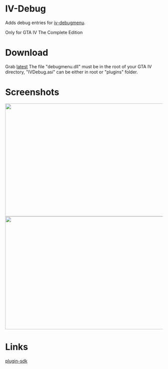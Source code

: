 # IV-Debug
Adds debug entries for [iv-debugmenu](https://github.com/gennariarmando/iv-debugmenu).

Only for GTA IV The Complete Edition

# Download
Grab [latest](https://github.com/gennariarmando/iv-debug/releases) 
The file "debugmenu.dll" must be in the root of your GTA IV directory, "IVDebug.asi" can be either in root or "plugins" folder.

# Screenshots
<p align="center">
<img src="https://i.imgur.com/Qpv2nGO.png" width="640" height="360">
<img src="https://i.imgur.com/pzZXjtt.jpg" width="640" height="360">
</p>


# Links
[plugin-sdk](https://github.com/DK22Pac/plugin-sdk)
